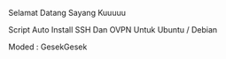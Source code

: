 Selamat Datang Sayang Kuuuuu


Script Auto Install SSH Dan OVPN Untuk Ubuntu / Debian

Moded : GesekGesek
